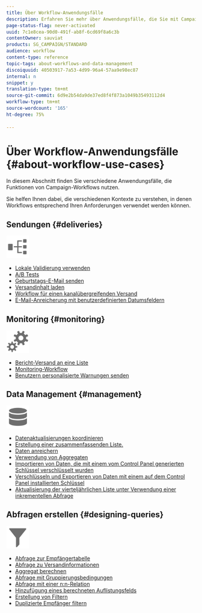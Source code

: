 ```yaml
---
title: Über Workflow-Anwendungsfälle
description: Erfahren Sie mehr über Anwendungsfälle, die Sie mit Campaign Classic Workflows ausführen können.
page-status-flag: never-activated
uuid: 7c1e8cea-90d0-491f-ab8f-6cd69f8a6c3b
contentOwner: sauviat
products: SG_CAMPAIGN/STANDARD
audience: workflow
content-type: reference
topic-tags: about-workflows-and-data-management
discoiquuid: 40503917-7a53-4d99-96a4-57aa9e98ec87
internal: n
snippet: y
translation-type: tm+mt
source-git-commit: 6d9e2b54da9de37ed8f4f873a1049b35493112d4
workflow-type: tm+mt
source-wordcount: '165'
ht-degree: 75%

---
```



# Über Workflow-Anwendungsfälle {#about-workflow-use-cases}

In diesem Abschnitt finden Sie verschiedene Anwendungsfälle, die Funktionen von Campaign-Workflows nutzen.

Sie helfen Ihnen dabei, die verschiedenen Kontexte zu verstehen, in denen Workflows entsprechend Ihren Anforderungen verwendet werden können.

## Sendungen {#deliveries}

<img src="assets/do-not-localize/icon_workflows.svg" width="60px">

* [Lokale Validierung verwenden](../../workflow/using/using-the-local-approval-activity.md)
* [A/B Tests](../../workflow/using/a-b-testing.md)
* [Geburtstags-E-Mail senden](../../workflow/using/sending-a-birthday-email.md)
* [Versandinhalt laden](../../workflow/using/loading-delivery-content.md)
* [Workflow für einen kanalübergreifenden Versand](../../workflow/using/cross-channel-delivery-workflow.md)
* [E-Mail-Anreicherung mit benutzerdefinierten Datumsfeldern](../../workflow/using/email-enrichment-with-custom-date-fields.md)

## Monitoring   {#monitoring}

<img src="assets/do-not-localize/icon_monitoring.svg" width="60px">

* [Bericht-Versand an eine Liste](../../workflow/using/sending-a-report-to-a-list.md)
* [Monitoring-Workflow](../../workflow/using/supervising-workflows.md)
* [Benutzern personalisierte Warnungen senden](../../workflow/using/sending-personalized-alerts-to-operators.md)

## Data Management {#management}

<img src="assets/do-not-localize/icon_manage.svg" width="60px">

* [Datenaktualisierungen koordinieren](../../workflow/using/coordinating-data-updates.md)
* [Erstellung einer zusammenfassenden Liste.](../../workflow/using/creating-a-summary-list.md)
* [Daten anreichern](../../workflow/using/enriching-data.md)
* [Verwendung von Aggregaten](../../workflow/using/using-aggregates.md)
* [Importieren von Daten, die mit einem vom Control Panel generierten Schlüssel verschlüsselt wurden](../../workflow/using/importing-data.md#use-case-gpg-decrypt)
* [Verschlüsseln und Exportieren von Daten mit einem auf dem Control Panel installierten Schlüssel](../../workflow/using/how-to-use-workflow-data.md#use-case-gpg-encrypt)
* [Aktualisierung der vierteljährlichen Liste unter Verwendung einer inkrementellen Abfrage](../../workflow/using/quarterly-list-update.md)

## Abfragen erstellen {#designing-queries}

<img src="assets/do-not-localize/icon_filter.svg" width="60px">

* [Abfrage zur Empfängertabelle](../../workflow/using/querying-recipient-table.md)
* [Abfrage zu Versandinformationen](../../workflow/using/querying-delivery-information.md)
* [Aggregat berechnen](../../workflow/using/performing-aggregate-computing.md)
* [Abfrage mit Gruppierungsbedingungen](../../workflow/using/querying-using-grouping-management.md)
* [Abfrage mit einer n:n-Relation](../../workflow/using/querying-using-many-to-many-relationship.md)
* [Hinzufügung eines berechneten Auflistungsfelds](../../workflow/using/adding-enumeration-type-calculated-field.md)
* [Erstellung von Filtern](../../workflow/using/creating-a-filter.md)
* [Duplizierte Empfänger filtern](../../workflow/using/filtering-duplicated-recipients.md)
